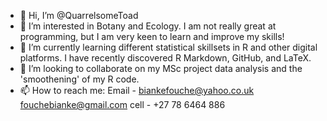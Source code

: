 - 👋 Hi, I’m @QuarrelsomeToad
- 👀 I’m interested in Botany and Ecology. I am not really great at programming, but I am very keen to learn and improve my skills!
- 🌱 I’m currently learning different statistical skillsets in R and other digital platforms. I have recently discovered R Markdown, GitHub, and LaTeX.
- 💞️ I’m looking to collaborate on my MSc project data analysis and the 'smoothening' of my R code.
- 📫 How to reach me: 
Email - biankefouche@yahoo.co.uk
        fouchebianke@gmail.com
cell - +27 78 6464 886


<!---
QuarrelsomeToad/QuarrelsomeToad is a ✨ special ✨ repository because its `README.md` (this file) appears on your GitHub profile.
You can click the Preview link to take a look at your changes.
--->
